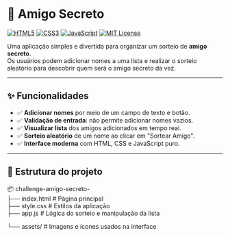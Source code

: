 # 🎁 Amigo Secreto

[![HTML5](https://img.shields.io/badge/HTML5-E34F26?style=for-the-badge&logo=html5&logoColor=white)](https://developer.mozilla.org/pt-BR/docs/Web/HTML)
[![CSS3](https://img.shields.io/badge/CSS3-1572B6?style=for-the-badge&logo=css3&logoColor=white)](https://developer.mozilla.org/pt-BR/docs/Web/CSS)
[![JavaScript](https://img.shields.io/badge/JavaScript-323330?style=for-the-badge&logo=javascript&logoColor=F7DF1E)](https://developer.mozilla.org/pt-BR/docs/Web/JavaScript)
[![MIT License](https://img.shields.io/badge/License-MIT-green.svg?style=for-the-badge)](LICENSE)

Uma aplicação simples e divertida para organizar um sorteio de **amigo secreto**.  
Os usuários podem adicionar nomes a uma lista e realizar o sorteio aleatório para descobrir quem será o amigo secreto da vez.

---

## ✨ Funcionalidades
- ✅ **Adicionar nomes** por meio de um campo de texto e botão.  
- ✅ **Validação de entrada**: não permite adicionar nomes vazios.  
- ✅ **Visualizar lista** dos amigos adicionados em tempo real.  
- ✅ **Sorteio aleatório** de um nome ao clicar em "Sortear Amigo".  
- ✅ **Interface moderna** com HTML, CSS e JavaScript puro.  

---

## 📂 Estrutura do projeto

📦 challenge-amigo-secreto-  
├── index.html # Página principal  
├── style.css # Estilos da aplicação  
├── app.js # Lógica do sorteio e manipulação da lista  

└── assets/ # Imagens e ícones usados na interface  
